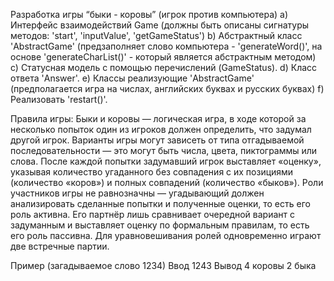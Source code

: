 
Разработка игры “быки - коровы” (игрок против компьютера)
a) Интерфейс взаимодействий Game (должны быть описаны сигнатуры методов: 
  'start', 'inputValue', 'getGameStatus')
b) Абстрактный класс 'AbstractGame' (предзаполняет слово компьютера - 'generateWord()',
  на основе 'generateCharList()' - который является абстрактным методом)
c) Статусная модель с помощью перечислений (GameStatus).
d) Класс ответа 'Answer'.
e) Классы реализующие 'AbstractGame' (предполагается игра на числах, английских буквах и русских буквах)
f) Реализовать 'restart()'.

Правила игры:
    Быки и коровы — логическая игра, в ходе которой за несколько попыток один из игроков должен определить,
что задумал другой игрок. Варианты игры могут зависеть от типа отгадываемой последовательности — это могут быть
числа, цвета, пиктограммы или слова. После каждой попытки задумавший игрок выставляет «оценку»,
указывая количество угаданного без совпадения с их позициями (количество «коров») и полных совпадений
(количество «быков»). Роли участников игры не равнозначны — угадывающий должен анализировать сделанные
попытки и полученные оценки, то есть его роль активна. Его партнёр лишь сравнивает очередной вариант
с задуманным и выставляет оценку по формальным правилам, то есть его роль пассивна. Для уравновешивания ролей
одновременно играют две встречные партии.

Пример (загадываемое слово 1234)
Ввод 1243
Вывод 4 коровы 2 быка